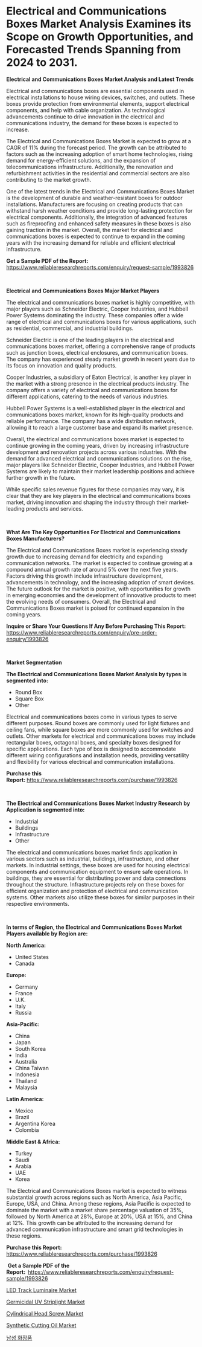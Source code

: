 <p><h1>Electrical and Communications Boxes Market Analysis Examines its Scope on Growth Opportunities, and Forecasted Trends Spanning from 2024 to 2031.</h1></p><p><strong>Electrical and Communications Boxes Market Analysis and Latest Trends</strong></p>
<p><p>Electrical and communications boxes are essential components used in electrical installations to house wiring devices, switches, and outlets. These boxes provide protection from environmental elements, support electrical components, and help with cable organization. As technological advancements continue to drive innovation in the electrical and communications industry, the demand for these boxes is expected to increase.</p><p>The Electrical and Communications Boxes Market is expected to grow at a CAGR of 11% during the forecast period. The growth can be attributed to factors such as the increasing adoption of smart home technologies, rising demand for energy-efficient solutions, and the expansion of telecommunications infrastructure. Additionally, the renovation and refurbishment activities in the residential and commercial sectors are also contributing to the market growth.</p><p>One of the latest trends in the Electrical and Communications Boxes Market is the development of durable and weather-resistant boxes for outdoor installations. Manufacturers are focusing on creating products that can withstand harsh weather conditions and provide long-lasting protection for electrical components. Additionally, the integration of advanced features such as fireproofing and enhanced safety measures in these boxes is also gaining traction in the market. Overall, the market for electrical and communications boxes is expected to continue to expand in the coming years with the increasing demand for reliable and efficient electrical infrastructure.</p></p>
<p><strong>Get a Sample PDF of the Report:&nbsp;</strong> <a href="https://www.reliableresearchreports.com/enquiry/request-sample/1993826">https://www.reliableresearchreports.com/enquiry/request-sample/1993826</a></p>
<p>&nbsp;</p>
<p><strong>Electrical and Communications Boxes Major Market Players</strong></p>
<p><p>The electrical and communications boxes market is highly competitive, with major players such as Schneider Electric, Cooper Industries, and Hubbell Power Systems dominating the industry. These companies offer a wide range of electrical and communications boxes for various applications, such as residential, commercial, and industrial buildings.</p><p>Schneider Electric is one of the leading players in the electrical and communications boxes market, offering a comprehensive range of products such as junction boxes, electrical enclosures, and communication boxes. The company has experienced steady market growth in recent years due to its focus on innovation and quality products.</p><p>Cooper Industries, a subsidiary of Eaton Electrical, is another key player in the market with a strong presence in the electrical products industry. The company offers a variety of electrical and communications boxes for different applications, catering to the needs of various industries.</p><p>Hubbell Power Systems is a well-established player in the electrical and communications boxes market, known for its high-quality products and reliable performance. The company has a wide distribution network, allowing it to reach a large customer base and expand its market presence.</p><p>Overall, the electrical and communications boxes market is expected to continue growing in the coming years, driven by increasing infrastructure development and renovation projects across various industries. With the demand for advanced electrical and communications solutions on the rise, major players like Schneider Electric, Cooper Industries, and Hubbell Power Systems are likely to maintain their market leadership positions and achieve further growth in the future.</p><p>While specific sales revenue figures for these companies may vary, it is clear that they are key players in the electrical and communications boxes market, driving innovation and shaping the industry through their market-leading products and services.</p></p>
<p>&nbsp;</p>
<p><strong>What Are The Key Opportunities For Electrical and Communications Boxes Manufacturers?</strong></p>
<p><p>The Electrical and Communications Boxes market is experiencing steady growth due to increasing demand for electricity and expanding communication networks. The market is expected to continue growing at a compound annual growth rate of around 5% over the next five years. Factors driving this growth include infrastructure development, advancements in technology, and the increasing adoption of smart devices. The future outlook for the market is positive, with opportunities for growth in emerging economies and the development of innovative products to meet the evolving needs of consumers. Overall, the Electrical and Communications Boxes market is poised for continued expansion in the coming years.</p></p>
<p><strong>Inquire or Share Your Questions If Any Before Purchasing This Report:</strong> <a href="https://www.reliableresearchreports.com/enquiry/pre-order-enquiry/1993826">https://www.reliableresearchreports.com/enquiry/pre-order-enquiry/1993826</a></p>
<p>&nbsp;</p>
<p><strong>Market Segmentation</strong></p>
<p><strong>The Electrical and Communications Boxes Market Analysis by types is segmented into:</strong></p>
<p><ul><li>Round Box</li><li>Square Box</li><li>Other</li></ul></p>
<p><p>Electrical and communications boxes come in various types to serve different purposes. Round boxes are commonly used for light fixtures and ceiling fans, while square boxes are more commonly used for switches and outlets. Other markets for electrical and communications boxes may include rectangular boxes, octagonal boxes, and specialty boxes designed for specific applications. Each type of box is designed to accommodate different wiring configurations and installation needs, providing versatility and flexibility for various electrical and communication installations.</p></p>
<p><strong>Purchase this Report:&nbsp;</strong><a href="https://www.reliableresearchreports.com/purchase/1993826">https://www.reliableresearchreports.com/purchase/1993826</a></p>
<p>&nbsp;</p>
<p><strong>The Electrical and Communications Boxes Market Industry Research by Application is segmented into:</strong></p>
<p><ul><li>Industrial</li><li>Buildings</li><li>Infrastructure</li><li>Other</li></ul></p>
<p><p>The electrical and communications boxes market finds application in various sectors such as industrial, buildings, infrastructure, and other markets. In industrial settings, these boxes are used for housing electrical components and communication equipment to ensure safe operations. In buildings, they are essential for distributing power and data connections throughout the structure. Infrastructure projects rely on these boxes for efficient organization and protection of electrical and communication systems. Other markets also utilize these boxes for similar purposes in their respective environments.</p></p>
<p>&nbsp;</p>
<p><strong>In terms of Region, the Electrical and Communications Boxes Market Players available by Region are:</strong></p>
<p>
    <p> <strong> North America: </strong>
        <ul>
            <li>United States</li>
            <li>Canada</li>
        </ul>
        </p> 
    <p> <strong> Europe: </strong>
        <ul>
            <li>Germany</li>
            <li>France</li>
            <li>U.K.</li>
            <li>Italy</li>
            <li>Russia</li>
        </ul>
        </p> 
    <p> <strong> Asia-Pacific: </strong>
        <ul>
            <li>China</li>
            <li>Japan</li>
            <li>South Korea</li>
            <li>India</li>
            <li>Australia</li>
            <li>China Taiwan</li>
            <li>Indonesia</li>
            <li>Thailand</li>
            <li>Malaysia</li>
        </ul>
        </p> 
    <p> <strong> Latin America: </strong>
        <ul>
            <li>Mexico</li>
            <li>Brazil</li>
            <li>Argentina Korea</li>
            <li>Colombia</li>
        </ul>
        </p> 
    <p> <strong> Middle East & Africa: </strong>
        <ul>
            <li>Turkey</li>
            <li>Saudi</li>
            <li>Arabia</li>
            <li>UAE</li>
            <li>Korea</li>
        </ul>
    </p>
    </p>
<p><p>The Electrical and Communications Boxes market is expected to witness substantial growth across regions such as North America, Asia Pacific, Europe, USA, and China. Among these regions, Asia Pacific is expected to dominate the market with a market share percentage valuation of 35%, followed by North America at 28%, Europe at 20%, USA at 15%, and China at 12%. This growth can be attributed to the increasing demand for advanced communication infrastructure and smart grid technologies in these regions.</p></p>
<p><strong>Purchase this Report: </strong><a href="https://www.reliableresearchreports.com/purchase/1993826">https://www.reliableresearchreports.com/purchase/1993826</a></p>
<p>&nbsp;<strong>Get a Sample PDF of the Report:&nbsp;&nbsp;</strong><a href="https://www.reliableresearchreports.com/enquiry/request-sample/1993826">https://www.reliableresearchreports.com/enquiry/request-sample/1993826</a></p>
<p><strong></strong></p>
<p><p><a href="https://unruly-ladybug-44b.notion.site/LED-Track-Luminaire-Market-Offers-Provide-Insightful-Data-for-the-Time-Period-from-2024-to-2031-and--eb75e50d5c9e48eab844f8509801215e">LED Track Luminaire Market</a></p><p><a href="https://cute-banjo-8ca.notion.site/Germicidal-UV-Striplight-Market-Research-Report-Provides-thorough-Industry-Overview-which-offers-an-9f958dceab3b478880a02713906dd7f9">Germicidal UV Striplight Market</a></p><p><a href="https://view.publitas.com/reportprime-1/cylindrical-head-screw-market-offer-valuable-insights-into-market-size-market-share-market-trends-and-projections-spanning-from-2024-to-2031/">Cylindrical Head Screw Market</a></p><p><a href="https://view.publitas.com/reportprime-1/synthetic-cutting-oil-market-analysis-and-market-size-global-industry-overview-market-segmentation-and-forecast-2024-to-2031/">Synthetic Cutting Oil Market</a></p><p><a href="https://medium.com/@dolphinka10/%EB%82%A8%EC%84%B1-%ED%99%94%EC%9E%A5%ED%92%88-%EC%8B%9C%EC%9E%A5-%EB%B6%84%EC%84%9D-cagr-%EC%8B%9C%EC%9E%A5-%EC%84%B8%EB%B6%84%ED%99%94-%EB%B0%8F-%EA%B8%80%EB%A1%9C%EB%B2%8C-%EC%82%B0%EC%97%85-%EA%B0%9C%EC%9A%94-117cb9bb5a90">남성 화장품</a></p></p>